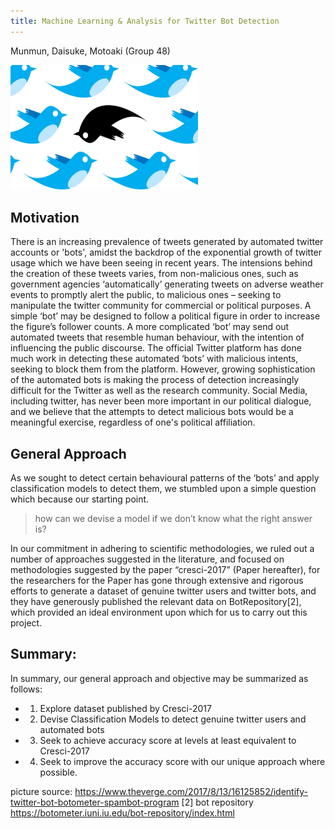 ```yaml
---
title: Machine Learning & Analysis for Twitter Bot Detection
---
```

Munmun, Daisuke, Motoaki (Group 48)

<img src="index_files/twitcensor.jpg" alt="twitcensor" width="300"/>

## Motivation

There is an increasing prevalence of tweets generated by automated twitter accounts or 'bots', amidst the backdrop of the exponential growth of twitter usage which we have been seeing in recent years. The intensions behind the creation of these tweets varies, from non-malicious ones, such as government agencies ‘automatically’ generating tweets on adverse weather events to promptly alert the public, to malicious ones – seeking to manipulate the twitter community for commercial or political purposes. A simple ‘bot’ may be designed to follow a political figure in order to increase the figure’s follower counts. A more complicated ‘bot’ may send out automated tweets that resemble human behaviour, with the intention of influencing the public discourse. The official Twitter platform has done much work in detecting these automated ‘bots’ with malicious intents, seeking to block them from the platform. However, growing sophistication of the automated bots is making the process of detection increasingly difficult for the Twitter as well as the research community. Social Media, including twitter, has never been more important in our political dialogue, and we believe that the attempts to detect malicious bots would be a meaningful exercise, regardless of one's political affiliation.


## General Approach 

As we sought to detect certain behavioural patterns of the ‘bots’ and apply classification models to detect them, we stumbled upon a simple question which because our starting point.

>how can we devise a model if we don’t know what the right answer is?

In our commitment in adhering to scientific methodologies, we ruled out a number of approaches suggested in the literature, and focused on methodologies suggested by the paper “cresci-2017” (Paper hereafter), for the researchers for the Paper has gone through extensive and rigorous efforts to generate a dataset of genuine twitter users and twitter bots, and they have generously published the relevant data on BotRepository[2], which provided an ideal environment upon which for us to carry out this project.

## Summary:
In summary, our general approach and objective may be summarized as follows:
* 1. Explore dataset published by Cresci-2017
* 2. Devise Classification Models to detect genuine twitter users and automated bots
* 3. Seek to achieve accuracy score at levels at least equivalent to Cresci-2017
* 4. Seek to improve the accuracy score with our unique approach where possible.

picture source: https://www.theverge.com/2017/8/13/16125852/identify-twitter-bot-botometer-spambot-program
[2] bot repository https://botometer.iuni.iu.edu/bot-repository/index.html